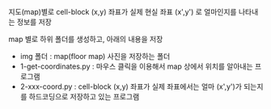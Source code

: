 지도(map)별로 cell-block (x,y) 좌표가 실제 현실 좌표 (x',y') 로 얼마인지를 나타내는 정보를 저장

map 별로 하위 폴더를 생성하고, 아래의 내용을 저장
- img 폴더 : map(floor map) 사진을 저장하는 폴더
- 1-get-coordinates.py : 마우스 클릭을 이용해서 map 상에서 위치를 알아내는 프로그램
- 2-xxx-coord.py : cell-block (x,y) 좌표가 실제 좌표에서는 얼마 (x',y')가 되는지를 하드코딩으로 저장하고 있는 프로그램
